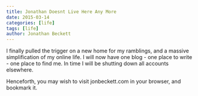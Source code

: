 ```yaml
---
title: Jonathan Doesnt Live Here Any More
date: 2015-03-14
categories: [life]
tags: [life]
author: Jonathan Beckett
---
```


I finally pulled the trigger on a new home for my ramblings, and a massive simplification of my online life. I will now have one blog - one place to write - one place to find me. In time I will be shutting down all accounts elsewhere.

Henceforth, you may wish to visit jonbeckett.com in your browser, and bookmark it.